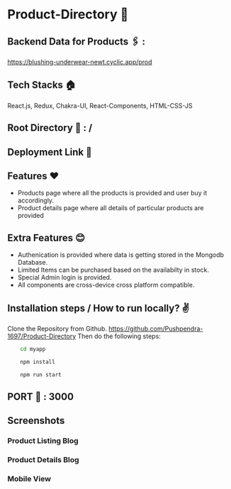 # Product-Directory 🦾

## Backend Data for Products 🖇️ : 
https://blushing-underwear-newt.cyclic.app/prod

## Tech Stacks 🏠
React.js, Redux, Chakra-UI, React-Components, HTML-CSS-JS


## Root Directory 🏡 : /

## Deployment Link 🔗

## Features ❤️
- Products page where all the products is provided and user buy it accordingly.
- Product details page where all details of particular products are provided

## Extra Features 😊
- Authenication is provided where data is getting stored in the Mongodb Database.
- Limited Items can be purchased based on the availabilty in stock.
- Special Admin login is provided.
- All components are cross-device cross platform compatible.


## Installation steps / How to run locally? ✌️

Clone the Repository from Github.
https://github.com/Pushpendra-1697/Product-Directory
Then do the following steps:

```bash
    cd myapp

    npm install

    npm run start
```

## PORT 🧽 : 3000

## Screenshots
### Product Listing Blog
### Product Details Blog

### Mobile View
